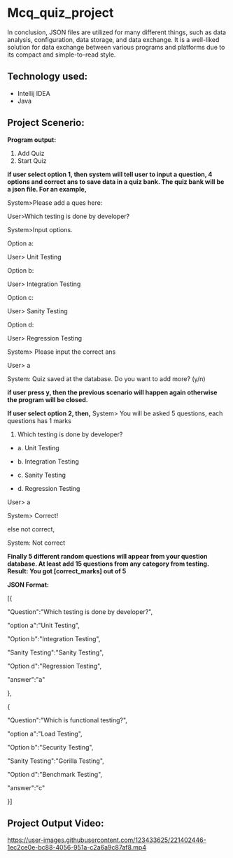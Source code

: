 # Mcq_quiz_project

In conclusion, JSON files are utilized for many different things, such as data analysis, configuration, data storage, and data exchange. It is a well-liked solution for data exchange between various programs and platforms due to its compact and simple-to-read style.
## Technology used: 
- Intellij IDEA
- Java

## Project Scenerio:


**Program output:**
1. Add Quiz
2. Start Quiz

**if user select option 1, then system will tell user to input a question, 4 options and correct ans to save data in a quiz bank. The quiz bank will be a json file. For an example,**

System>Please add a ques here:

User>Which testing is done by developer?

System>Input options.

Option a:

User> Unit Testing

Option b:

User> Integration Testing

Option c:

User> Sanity Testing

Option d:

User> Regression Testing

System> Please input the correct ans

User> a

System: Quiz saved at the database. Do you want to add more? (y/n)

**if user press y, then the previous scenario will happen again otherwise the program will be closed.**

**If user select option 2,  then,**
System> You will be asked 5 questions, each questions has 1 marks

1. Which testing is done by developer?

 - a. Unit Testing
  
  - b. Integration Testing
  
 - c. Sanity Testing
  
 - d. Regression Testing

User> a

System> Correct!

else not correct,

System: Not correct

**Finally 5 different random questions will appear from your question database. At least add 15 questions from any category from testing.
Result: You got [correct_marks] out of 5**

**JSON Format:**

[{

"Question":"Which testing is done by developer?",

"option a":"Unit Testing",

"Option b":"Integration Testing",

"Sanity Testing":"Sanity Testing",

"Option d":"Regression Testing",

"answer":"a"

},

{

"Question":"Which is functional testing?",

"option a":"Load Testing",

"Option b":"Security Testing",

"Sanity Testing":"Gorilla Testing",

"Option d":"Benchmark Testing",

"answer":"c"

}]


## Project Output Video:

https://user-images.githubusercontent.com/123433625/221402446-1ec2ce0e-bc88-4056-951a-c2a6a9c87af8.mp4
